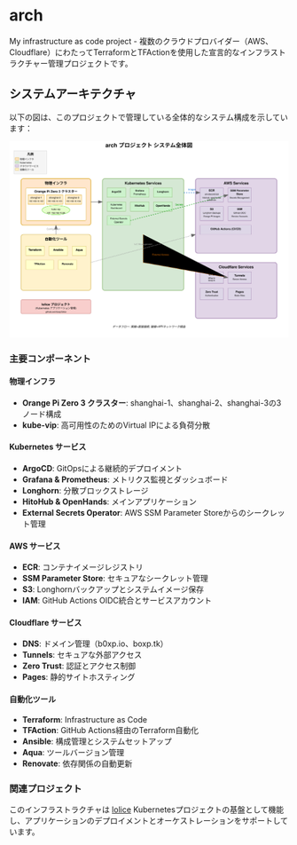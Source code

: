 # arch

My infrastructure as code project - 複数のクラウドプロバイダー（AWS、Cloudflare）にわたってTerraformとTFActionを使用した宣言的なインフラストラクチャー管理プロジェクトです。

## システムアーキテクチャ

以下の図は、このプロジェクトで管理している全体的なシステム構成を示しています：

![System Architecture](docs/system-architecture.svg)

### 主要コンポーネント

#### 物理インフラ
- **Orange Pi Zero 3 クラスター**: shanghai-1、shanghai-2、shanghai-3の3ノード構成
- **kube-vip**: 高可用性のためのVirtual IPによる負荷分散

#### Kubernetes サービス
- **ArgoCD**: GitOpsによる継続的デプロイメント
- **Grafana & Prometheus**: メトリクス監視とダッシュボード
- **Longhorn**: 分散ブロックストレージ
- **HitoHub & OpenHands**: メインアプリケーション
- **External Secrets Operator**: AWS SSM Parameter Storeからのシークレット管理

#### AWS サービス
- **ECR**: コンテナイメージレジストリ
- **SSM Parameter Store**: セキュアなシークレット管理
- **S3**: Longhornバックアップとシステムイメージ保存
- **IAM**: GitHub Actions OIDC統合とサービスアカウント

#### Cloudflare サービス
- **DNS**: ドメイン管理（b0xp.io、boxp.tk）
- **Tunnels**: セキュアな外部アクセス
- **Zero Trust**: 認証とアクセス制御
- **Pages**: 静的サイトホスティング

#### 自動化ツール
- **Terraform**: Infrastructure as Code
- **TFAction**: GitHub Actions経由のTerraform自動化
- **Ansible**: 構成管理とシステムセットアップ
- **Aqua**: ツールバージョン管理
- **Renovate**: 依存関係の自動更新

### 関連プロジェクト

このインフラストラクチャは [lolice](https://github.com/boxp/lolice) Kubernetesプロジェクトの基盤として機能し、アプリケーションのデプロイメントとオーケストレーションをサポートしています。
